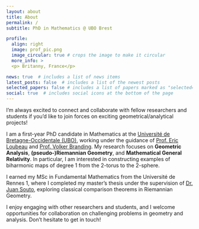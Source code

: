 ```yaml
---
layout: about
title: About
permalink: /
subtitle: PhD in Mathematics @ UBO Brest

profile:
  align: right
  image: prof_pic.png
  image_circular: true # crops the image to make it circular
  more_info: >
  <p> Britanny, France</p>

news: true  # includes a list of news items
latest_posts: false  # includes a list of the newest posts
selected_papers: false # includes a list of papers marked as "selected={true}"
social: true  # includes social icons at the bottom of the page
---
```



I’m always excited to connect and collaborate with fellow researchers and students  if you’d like to join forces on exciting geometrical/analytical projects!


I am a first-year PhD candidate in Mathematics at the [Université de Bretagne-Occidentale (UBO)](https://www.univ-brest.fr), working under the guidance of [Prof. Eric Loubeau](https://www.univ-brest.fr/departement-mathematiques/fr/membre/eric-loubeau) and [Prof. Volker Branding](http://www.volker-branding.eu/). My research focuses on **Geometric Analysis**, **(pseudo-)Riemannian Geometry**, and **Mathematical General Relativity**. In particular, I am interested in constructing examples of biharmonic maps of degree 1 from the 2-torus to the 2-sphere.

I earned my MSc in Fundamental Mathematics from the Université de Rennes 1, where I completed my master’s thesis under the supervision of [Dr. Juan Souto](https://sites.google.com/site/jsoutoc/home), exploring classical comparison theorems in Riemannian Geometry.

I enjoy engaging with other researchers and students, and I welcome opportunities for collaboration on challenging problems in geometry and analysis. Don’t hesitate to get in touch! 
